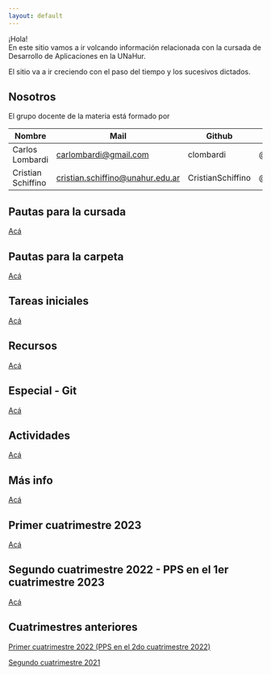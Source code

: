 ```yaml
---
layout: default
---
```


¡Hola!  
En este sitio vamos a ir volcando información relacionada con la cursada de Desarrollo de Aplicaciones en la UNaHur.

El sitio va a ir creciendo con el paso del tiempo y los sucesivos dictados.


## Nosotros
El grupo docente de la materia está formado por

| Nombre | Mail | Github | Trello |
| --- | --- | --- | --- |
| Carlos Lombardi | carlombardi@gmail.com | clombardi | @carloslombardi |
| Cristian Schiffino | cristian.schiffino@unahur.edu.ar | CristianSchiffino | @cristianschiffino1 |


## Pautas para la cursada
[Acá](./pautas-para-la-cursada)

## Pautas para la carpeta
[Acá](./pautas-para-la-carpeta)

## Tareas iniciales
[Acá](./tareas-iniciales)

## Recursos
[Acá](./recursos/recursos-index)

## Especial - Git
[Acá](./git/git-index)

## Actividades
[Acá](./actividades)

## Más info
[Acá](./mas-info)

## Primer cuatrimestre 2023
[Acá](./cuatrimestres/2023s1)

## Segundo cuatrimestre 2022 - PPS en el 1er cuatrimestre 2023
[Acá](./cuatrimestres/2022s2)

## Cuatrimestres anteriores
[Primer cuatrimestre 2022 (PPS en el 2do cuatrimestre 2022)](./cuatrimestres/2022s1)

[Segundo cuatrimestre 2021](./cuatrimestres/2021s2)  
